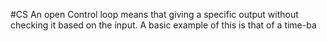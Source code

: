 #CS
An open Control loop means that giving a specific output without checking it based on the input. A basic example of this is that of a time-ba